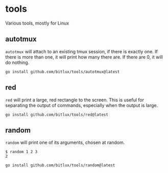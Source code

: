 # tools
Various tools, mostly for Linux

## autotmux

`autotmux` will attach to an existing tmux session, if there is exactly one. If there is more than one,
it will print how many there are. If there are 0, it will do nothing.

```
go install github.com/bitlux/tools/autotmux@latest
```

## red

`red` will print a large, red rectangle to the screen. This is useful for separating the output of
commands, especially when the output is large.

```
go install github.com/bitlux/tools/red@latest
```

## random

`random` will print one of its arguments, chosen at random.

```
$ random 1 2 3
2
```

```
go install github.com/bitlux/tools/random@latest
```
